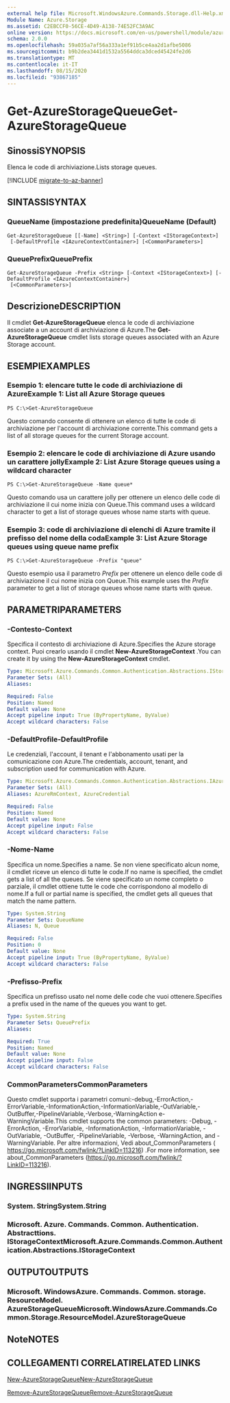 ```yaml
---
external help file: Microsoft.WindowsAzure.Commands.Storage.dll-Help.xml
Module Name: Azure.Storage
ms.assetid: C2EBCCF0-56CE-4D49-A138-74E52FC3A9AC
online version: https://docs.microsoft.com/en-us/powershell/module/azure.storage/get-azurestoragequeue
schema: 2.0.0
ms.openlocfilehash: 59a035a7af56a333a1ef91b5ce4aa2d1afbe5086
ms.sourcegitcommit: b9b2dea3441d1532a5564ddca3dced45424fe2d6
ms.translationtype: MT
ms.contentlocale: it-IT
ms.lasthandoff: 08/15/2020
ms.locfileid: "93867185"
---
```

# <span data-ttu-id="cfe31-101">Get-AzureStorageQueue</span><span class="sxs-lookup"><span data-stu-id="cfe31-101">Get-AzureStorageQueue</span></span>

## <span data-ttu-id="cfe31-102">Sinossi</span><span class="sxs-lookup"><span data-stu-id="cfe31-102">SYNOPSIS</span></span>
<span data-ttu-id="cfe31-103">Elenca le code di archiviazione.</span><span class="sxs-lookup"><span data-stu-id="cfe31-103">Lists storage queues.</span></span>

[!INCLUDE [migrate-to-az-banner](../../includes/migrate-to-az-banner.md)]

## <span data-ttu-id="cfe31-104">SINTASSI</span><span class="sxs-lookup"><span data-stu-id="cfe31-104">SYNTAX</span></span>

### <span data-ttu-id="cfe31-105">QueueName (impostazione predefinita)</span><span class="sxs-lookup"><span data-stu-id="cfe31-105">QueueName (Default)</span></span>
```
Get-AzureStorageQueue [[-Name] <String>] [-Context <IStorageContext>]
 [-DefaultProfile <IAzureContextContainer>] [<CommonParameters>]
```

### <span data-ttu-id="cfe31-106">QueuePrefix</span><span class="sxs-lookup"><span data-stu-id="cfe31-106">QueuePrefix</span></span>
```
Get-AzureStorageQueue -Prefix <String> [-Context <IStorageContext>] [-DefaultProfile <IAzureContextContainer>]
 [<CommonParameters>]
```

## <span data-ttu-id="cfe31-107">Descrizione</span><span class="sxs-lookup"><span data-stu-id="cfe31-107">DESCRIPTION</span></span>
<span data-ttu-id="cfe31-108">Il cmdlet **Get-AzureStorageQueue** elenca le code di archiviazione associate a un account di archiviazione di Azure.</span><span class="sxs-lookup"><span data-stu-id="cfe31-108">The **Get-AzureStorageQueue** cmdlet lists storage queues associated with an Azure Storage account.</span></span>

## <span data-ttu-id="cfe31-109">ESEMPI</span><span class="sxs-lookup"><span data-stu-id="cfe31-109">EXAMPLES</span></span>

### <span data-ttu-id="cfe31-110">Esempio 1: elencare tutte le code di archiviazione di Azure</span><span class="sxs-lookup"><span data-stu-id="cfe31-110">Example 1: List all Azure Storage queues</span></span>
```
PS C:\>Get-AzureStorageQueue
```

<span data-ttu-id="cfe31-111">Questo comando consente di ottenere un elenco di tutte le code di archiviazione per l'account di archiviazione corrente.</span><span class="sxs-lookup"><span data-stu-id="cfe31-111">This command gets a list of all storage queues for the current Storage account.</span></span>

### <span data-ttu-id="cfe31-112">Esempio 2: elencare le code di archiviazione di Azure usando un carattere jolly</span><span class="sxs-lookup"><span data-stu-id="cfe31-112">Example 2: List Azure Storage queues using a wildcard character</span></span>
```
PS C:\>Get-AzureStorageQueue -Name queue*
```

<span data-ttu-id="cfe31-113">Questo comando usa un carattere jolly per ottenere un elenco delle code di archiviazione il cui nome inizia con Queue.</span><span class="sxs-lookup"><span data-stu-id="cfe31-113">This command uses a wildcard character to get a list of storage queues whose name starts with queue.</span></span>

### <span data-ttu-id="cfe31-114">Esempio 3: code di archiviazione di elenchi di Azure tramite il prefisso del nome della coda</span><span class="sxs-lookup"><span data-stu-id="cfe31-114">Example 3: List Azure Storage queues using queue name prefix</span></span>
```
PS C:\>Get-AzureStorageQueue -Prefix "queue"
```

<span data-ttu-id="cfe31-115">Questo esempio usa il parametro *Prefix* per ottenere un elenco delle code di archiviazione il cui nome inizia con Queue.</span><span class="sxs-lookup"><span data-stu-id="cfe31-115">This example uses the *Prefix* parameter to get a list of storage queues whose name starts with queue.</span></span>

## <span data-ttu-id="cfe31-116">PARAMETRI</span><span class="sxs-lookup"><span data-stu-id="cfe31-116">PARAMETERS</span></span>

### <span data-ttu-id="cfe31-117">-Contesto</span><span class="sxs-lookup"><span data-stu-id="cfe31-117">-Context</span></span>
<span data-ttu-id="cfe31-118">Specifica il contesto di archiviazione di Azure.</span><span class="sxs-lookup"><span data-stu-id="cfe31-118">Specifies the Azure storage context.</span></span>
<span data-ttu-id="cfe31-119">Puoi crearlo usando il cmdlet **New-AzureStorageContext** .</span><span class="sxs-lookup"><span data-stu-id="cfe31-119">You can create it by using the **New-AzureStorageContext** cmdlet.</span></span>

```yaml
Type: Microsoft.Azure.Commands.Common.Authentication.Abstractions.IStorageContext
Parameter Sets: (All)
Aliases:

Required: False
Position: Named
Default value: None
Accept pipeline input: True (ByPropertyName, ByValue)
Accept wildcard characters: False
```

### <span data-ttu-id="cfe31-120">-DefaultProfile</span><span class="sxs-lookup"><span data-stu-id="cfe31-120">-DefaultProfile</span></span>
<span data-ttu-id="cfe31-121">Le credenziali, l'account, il tenant e l'abbonamento usati per la comunicazione con Azure.</span><span class="sxs-lookup"><span data-stu-id="cfe31-121">The credentials, account, tenant, and subscription used for communication with Azure.</span></span>

```yaml
Type: Microsoft.Azure.Commands.Common.Authentication.Abstractions.IAzureContextContainer
Parameter Sets: (All)
Aliases: AzureRmContext, AzureCredential

Required: False
Position: Named
Default value: None
Accept pipeline input: False
Accept wildcard characters: False
```

### <span data-ttu-id="cfe31-122">-Nome</span><span class="sxs-lookup"><span data-stu-id="cfe31-122">-Name</span></span>
<span data-ttu-id="cfe31-123">Specifica un nome.</span><span class="sxs-lookup"><span data-stu-id="cfe31-123">Specifies a name.</span></span>
<span data-ttu-id="cfe31-124">Se non viene specificato alcun nome, il cmdlet riceve un elenco di tutte le code.</span><span class="sxs-lookup"><span data-stu-id="cfe31-124">If no name is specified, the cmdlet gets a list of all the queues.</span></span>
<span data-ttu-id="cfe31-125">Se viene specificato un nome completo o parziale, il cmdlet ottiene tutte le code che corrispondono al modello di nome.</span><span class="sxs-lookup"><span data-stu-id="cfe31-125">If a full or partial name is specified, the cmdlet gets all queues that match the name pattern.</span></span>

```yaml
Type: System.String
Parameter Sets: QueueName
Aliases: N, Queue

Required: False
Position: 0
Default value: None
Accept pipeline input: True (ByPropertyName, ByValue)
Accept wildcard characters: False
```

### <span data-ttu-id="cfe31-126">-Prefisso</span><span class="sxs-lookup"><span data-stu-id="cfe31-126">-Prefix</span></span>
<span data-ttu-id="cfe31-127">Specifica un prefisso usato nel nome delle code che vuoi ottenere.</span><span class="sxs-lookup"><span data-stu-id="cfe31-127">Specifies a prefix used in the name of the queues you want to get.</span></span>

```yaml
Type: System.String
Parameter Sets: QueuePrefix
Aliases:

Required: True
Position: Named
Default value: None
Accept pipeline input: False
Accept wildcard characters: False
```

### <span data-ttu-id="cfe31-128">CommonParameters</span><span class="sxs-lookup"><span data-stu-id="cfe31-128">CommonParameters</span></span>
<span data-ttu-id="cfe31-129">Questo cmdlet supporta i parametri comuni:-debug,-ErrorAction,-ErrorVariable,-InformationAction,-InformationVariable,-OutVariable,-OutBuffer,-PipelineVariable,-Verbose,-WarningAction e-WarningVariable.</span><span class="sxs-lookup"><span data-stu-id="cfe31-129">This cmdlet supports the common parameters: -Debug, -ErrorAction, -ErrorVariable, -InformationAction, -InformationVariable, -OutVariable, -OutBuffer, -PipelineVariable, -Verbose, -WarningAction, and -WarningVariable.</span></span> <span data-ttu-id="cfe31-130">Per altre informazioni, Vedi about_CommonParameters ( https://go.microsoft.com/fwlink/?LinkID=113216) .</span><span class="sxs-lookup"><span data-stu-id="cfe31-130">For more information, see about_CommonParameters (https://go.microsoft.com/fwlink/?LinkID=113216).</span></span>

## <span data-ttu-id="cfe31-131">INGRESSI</span><span class="sxs-lookup"><span data-stu-id="cfe31-131">INPUTS</span></span>

### <span data-ttu-id="cfe31-132">System. String</span><span class="sxs-lookup"><span data-stu-id="cfe31-132">System.String</span></span>

### <span data-ttu-id="cfe31-133">Microsoft. Azure. Commands. Common. Authentication. Abstracttions. IStorageContext</span><span class="sxs-lookup"><span data-stu-id="cfe31-133">Microsoft.Azure.Commands.Common.Authentication.Abstractions.IStorageContext</span></span>

## <span data-ttu-id="cfe31-134">OUTPUT</span><span class="sxs-lookup"><span data-stu-id="cfe31-134">OUTPUTS</span></span>

### <span data-ttu-id="cfe31-135">Microsoft. WindowsAzure. Commands. Common. storage. ResourceModel. AzureStorageQueue</span><span class="sxs-lookup"><span data-stu-id="cfe31-135">Microsoft.WindowsAzure.Commands.Common.Storage.ResourceModel.AzureStorageQueue</span></span>

## <span data-ttu-id="cfe31-136">Note</span><span class="sxs-lookup"><span data-stu-id="cfe31-136">NOTES</span></span>

## <span data-ttu-id="cfe31-137">COLLEGAMENTI CORRELATI</span><span class="sxs-lookup"><span data-stu-id="cfe31-137">RELATED LINKS</span></span>

[<span data-ttu-id="cfe31-138">New-AzureStorageQueue</span><span class="sxs-lookup"><span data-stu-id="cfe31-138">New-AzureStorageQueue</span></span>](./New-AzureStorageQueue.md)

[<span data-ttu-id="cfe31-139">Remove-AzureStorageQueue</span><span class="sxs-lookup"><span data-stu-id="cfe31-139">Remove-AzureStorageQueue</span></span>](./Remove-AzureStorageQueue.md)



